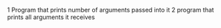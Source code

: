 1 Program that prints number of arguments passed into it
2 program that prints all arguments it receives
